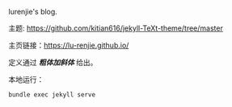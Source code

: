 lurenjie's blog.

主题: https://github.com/kitian616/jekyll-TeXt-theme/tree/master

主页链接：https://lu-renjie.github.io/


定义通过 **_粗体加斜体_** 给出。

本地运行：
```bash
bundle exec jekyll serve
```
